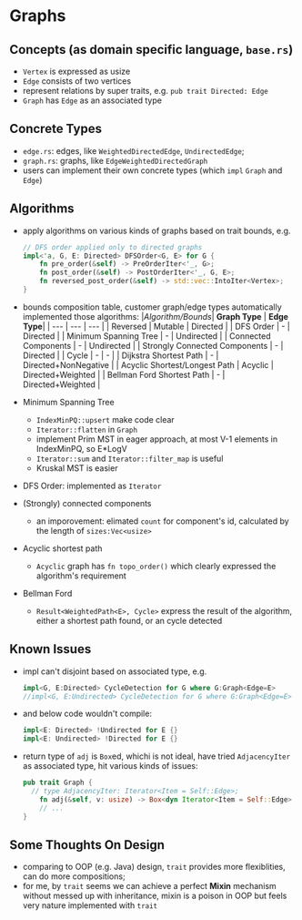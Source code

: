 # Graphs

## Concepts (as domain specific language, `base.rs`)
  - `Vertex` is expressed as usize
  - `Edge` consists of two vertices
  - represent relations by super traits, e.g. `pub trait Directed: Edge`
  - `Graph` has `Edge` as an associated type

## Concrete Types
  - `edge.rs`: edges, like `WeightedDirectedEdge`, `UndirectedEdge`;
  - `graph.rs`: graphs, like `EdgeWeightedDirectedGraph`
  - users can implement their own concrete types (which `impl` `Graph` and `Edge`)

## Algorithms
  - apply algorithms on various kinds of graphs based on trait bounds, e.g.
      ``` rust
      // DFS order applied only to directed graphs
      impl<'a, G, E: Directed> DFSOrder<G, E> for G {
          fn pre_order(&self) -> PreOrderIter<'_, G>;
          fn post_order(&self) -> PostOrderIter<'_, G, E>;
          fn reversed_post_order(&self) -> std::vec::IntoIter<Vertex>;
      }
      ```
  - bounds composition table, customer graph/edge types automatically implemented those algorithms:
      |*Algorithm/Bounds*| **Graph Type** | **Edge Type**|
      | --- | --- | --- |
      | Reversed | Mutable | Directed |
      | DFS Order | - | Directed |
      | Minimum Spanning Tree | - | Undirected |
      | Connected Components | - | Undirected |
      | Strongly Connected Components | - | Directed |
      | Cycle | - | - |
      | Dijkstra Shortest Path | - | Directed+NonNegative |
      | Acyclic Shortest/Longest Path | Acyclic | Directed+Weighted |
      | Bellman Ford Shortest Path | - | Directed+Weighted |

  - Minimum Spanning Tree
    - `IndexMinPQ::upsert` make code clear
    - `Iterator::flatten` in `Graph`
    - implement Prim MST in eager approach, at most V-1 elements in IndexMinPQ, so E*LogV
    - `Iterator::sum` and `Iterator::filter_map` is useful
    - Kruskal MST is easier
  - DFS Order: implemented as `Iterator`
  - (Strongly) connected components
    - an imporovement: elimated `count` for component's id, calculated by the length of `sizes:Vec<usize>`
  - Acyclic shortest path
    - `Acyclic` graph has `fn topo_order()` which clearly expressed the algorithm's requirement
  - Bellman Ford
    - `Result<WeightedPath<E>, Cycle>` express the result of the algorithm, either a shortest path found, or an cycle detected

## Known Issues
  - impl can't disjoint based on associated type, e.g.
    ```rust
    impl<G, E:Directed> CycleDetection for G where G:Graph<Edge=E>
    //impl<G, E:Undirected> CycleDetection for G where G:Graph<Edge=E>
    ```
  - and below code wouldn't compile:
    ```rust
    impl<E: Directed> !Undirected for E {}
    impl<E: Undirected> !Directed for E {}
    ```
  - return type of `adj` is `Box`ed, whichi is not ideal, have tried `AdjacencyIter` as associated type, hit various kinds of issues:
    ```rust
    pub trait Graph {
      // type AdjacencyIter: Iterator<Item = Self::Edge>;
	    fn adj(&self, v: usize) -> Box<dyn Iterator<Item = Self::Edge> + '_>;
        // ...
    }
    ```

## Some Thoughts On Design
  - comparing to OOP (e.g. Java) design, `trait` provides more flexiblities, can do more compositions;
  - for me, by `trait` seems we can achieve a perfect **Mixin** mechanism without messed up with inheritance, mixin is a poison in OOP but feels very nature implemented with `trait`
